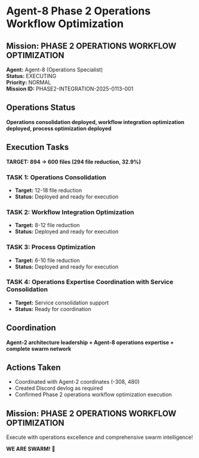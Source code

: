 # Agent-8 Phase 2 Operations Workflow Optimization

## Mission: PHASE 2 OPERATIONS WORKFLOW OPTIMIZATION
**Agent:** Agent-8 (Operations Specialist)  
**Status:** EXECUTING  
**Priority:** NORMAL  
**Mission ID:** PHASE2-INTEGRATION-2025-0113-001  

## Operations Status
**Operations consolidation deployed, workflow integration optimization deployed, process optimization deployed**

## Execution Tasks
**TARGET: 894 → 600 files (294 file reduction, 32.9%)**

### TASK 1: Operations Consolidation
- **Target:** 12-18 file reduction
- **Status:** Deployed and ready for execution

### TASK 2: Workflow Integration Optimization
- **Target:** 8-12 file reduction
- **Status:** Deployed and ready for execution

### TASK 3: Process Optimization
- **Target:** 6-10 file reduction
- **Status:** Deployed and ready for execution

### TASK 4: Operations Expertise Coordination with Service Consolidation
- **Target:** Service consolidation support
- **Status:** Ready for coordination

## Coordination
**Agent-2 architecture leadership + Agent-8 operations expertise + complete swarm network**

## Actions Taken
- Coordinated with Agent-2 coordinates (-308, 480)
- Created Discord devlog as required
- Confirmed Phase 2 operations workflow optimization execution

## Mission: PHASE 2 OPERATIONS WORKFLOW OPTIMIZATION
Execute with operations excellence and comprehensive swarm intelligence!

**WE ARE SWARM!** 🐝

